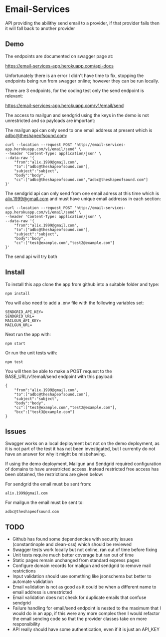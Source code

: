 # Email-Services
API providing the abilithy send email to a provider, if that provider fails then it will fall back to another provider

## Demo
The endpoints are documented on swagger page at:

https://email-services-app.herokuapp.com/api-docs

Unfortunately there is an error I didn't have time to fix, stopping the endpoints 
being run from swagger online; however they can be run locally.

There are 3 endpoints, for the coding test only the send endpoint is relevant:

https://email-services-app.herokuapp.com/v1/email/send

The access to mailgun and sendgrid using the keys in
the demo is not unrestricted and so payloads are important:

The mailgun api can only send to one email address at present which is adbc@theshapeofsound.com:

```
curl --location --request POST 'http://email-services-app.herokuapp.com/v1/email/send' \
--header 'Content-Type: application/json' \
--data-raw '{
	"from":"alix.1999@gmail.com",
	"to":["adbc@theshapeofsound.com"],
	"subject":"subject",
	"body":"body",
	"cc":["adbc@theshapeofsound.com","adbc@theshapeofsound.com"]
}'
```

The sendgrid api can only send from one email adress at this time which is alix.1999@gmail.com and
must have unique email addresss in each section:

```
curl --location --request POST 'http://email-services-app.herokuapp.com/v1/email/send' \
--header 'Content-Type: application/json' \
--data-raw '{
	"from":"alix.1999@gmail.com",
	"to":["adbc@theshapeofsound.com"],
	"subject":"subject",
	"body":"body",
	"cc":["test@example.com","test2@example.com"]
}'
```

The send api will try both

## Install

To install this app clone the app from github into a suitable folder and type:

```
npm install
```

You will also need to add a .env file with the following variables set:
```
SENDGRID_API_KEY=
SENDGRID_URL=
MAILGUN_API_KEY=
MAILGUN_URL=
```

Next run the app with:

```
npm start
```

Or run the unit tests with:

```
npm test
```

You will then be able to make a POST request to the BASE_URL/v1/email/send
endpoint with this payload:

```
{
	"from":"alix.1999@gmail.com",
	"to":["adbc@theshapeofsound.com"],
	"subject":"subject",
	"body":"body",
	"cc":["test@example.com","test2@example.com"],
	"bcc":["test3@example.com"]
}
```

## Issues

Swagger works on a local deployment but not on the demo deployment, as it is not
part of the test it has not been investigated, but I currently do not have an
answer for why it might be misbehaving.

If using the demo deployment, Mailgun and Sendgrid required configuration of domains 
to have unrestricted access. Instead restricted free access has been obtained, 
the restrictions are given below:

For sendgrid the email must be sent from:

    alix.1999@gmail.com

For mailgun the email must be sent to:

    adbc@theshapeofsound.com

## TODO
 
   * Github has found some dependencies with security issues (constantinople and clean-css) which should be reviewed
   * Swagger tests work locally but not online, ran out of time before fixing
   * Unit tests require much better coverage but ran out of time
   * Static pages remain unchanged from standard express pages
   * Configure domain records for mailgun and sendgrid to remove mail restrictions
   * Input validation should use something like jsonschema but better to automate validation
   * Email validation is not as good as it could be when a different name to email address is unrestricted
   * Email validation does not check for duplicate emails that confuse sendgrid
   * Failure handling for email/send endpoint is nested to the maximum that I would do in an app, if this
   were any more complex then I would refactor the email sending code so that the provider classes take 
   on more responsibility
   * API really should have some authentication, even if it is just an API_KEY






